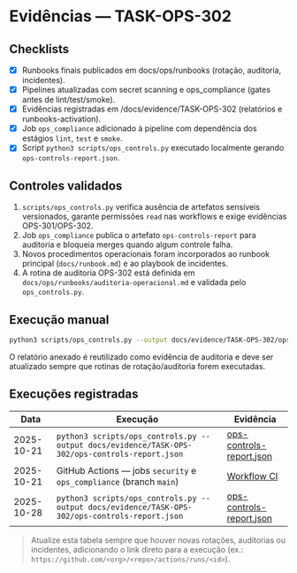 # Evidências — TASK-OPS-302

## Checklists

- [x] Runbooks finais publicados em docs/ops/runbooks (rotação, auditoria, incidentes).
- [x] Pipelines atualizadas com secret scanning e ops_compliance (gates antes de lint/test/smoke).
- [x] Evidências registradas em /docs/evidence/TASK-OPS-302 (relatórios e runbooks-activation).
- [x] Job `ops_compliance` adicionado à pipeline com dependência dos estágios `lint`, `test` e `smoke`.
- [x] Script `python3 scripts/ops_controls.py` executado localmente gerando `ops-controls-report.json`.

## Controles validados

1. `scripts/ops_controls.py` verifica ausência de artefatos sensíveis versionados, garante permissões `read` nas workflows e exige evidências OPS-301/OPS-302.
2. Job `ops_compliance` publica o artefato `ops-controls-report` para auditoria e bloqueia merges quando algum controle falha.
3. Novos procedimentos operacionais foram incorporados ao runbook principal (`docs/runbook.md`) e ao playbook de incidentes.
4. A rotina de auditoria OPS-302 está definida em `docs/ops/runbooks/auditoria-operacional.md` e validada pelo `ops_controls.py`.

## Execução manual

```bash
python3 scripts/ops_controls.py --output docs/evidence/TASK-OPS-302/ops-controls-report.json
```

O relatório anexado é reutilizado como evidência de auditoria e deve ser atualizado sempre que rotinas de rotação/auditoria forem executadas.

## Execuções registradas

| Data | Execução | Evidência |
| ---- | -------- | --------- |
| 2025-10-21 | `python3 scripts/ops_controls.py --output docs/evidence/TASK-OPS-302/ops-controls-report.json` | [ops-controls-report.json](ops-controls-report.json) |
| 2025-10-21 | GitHub Actions — jobs `security` e `ops_compliance` (branch `main`) | [Workflow CI](../../.github/workflows/ci.yml) |
| 2025-10-28 | `python3 scripts/ops_controls.py --output docs/evidence/TASK-OPS-302/ops-controls-report.json` | [ops-controls-report.json](ops-controls-report.json) |

> Atualize esta tabela sempre que houver novas rotações, auditorias ou incidentes, adicionando o link direto para a execução (ex.: `https://github.com/<org>/<repo>/actions/runs/<id>`).
